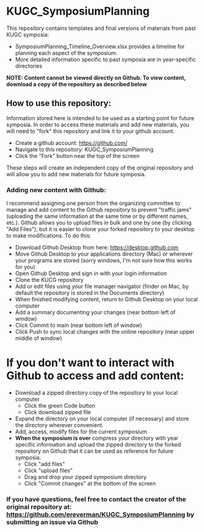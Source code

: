 # KUGC_SymposiumPlanning

This repository contains templates and final versions of materials from past KUGC symposia:

* SymposiumPlanning_Timeline_Overview.xlsx provides a timeline for planning each aspect of the symposium.
* More detailed information specific to past symposia are in year-specific directories

**NOTE: Content cannot be viewed directly on Github. To view content, download a copy of the repository as described below**

## How to use this repository:

Information stored here is intended to be used as a starting point for future symposia. In order to access these materials and add new materials, you will need to "fork" this repository and link it to your github account.

* Create a github account: https://github.com/
* Navigate to this repository: KUGC_SymposiumPlanning
* Click the "Fork" button near the top of the screen

These steps will create an independent copy of the original repository and will allow you to add new materials for future symposia.

### Adding new content with Github:

I recommend assigning one person from the organizing committee to manage and add content to the Github repository to prevent "traffic jams" (uploading the same information at the same time or by different names, etc.). Github allows you to upload files in bulk and one by one (by clicking "Add Files"), but it is easier to clone your forked repository to your desktop to make modifications. To do this: 

* Download Github Desktop from here: https://desktop.github.com 
* Move Github Desktop to your applications directory (Mac) or wherever your programs are stored (sorry windows, I'm not sure how this works for you)
* Open Github Desktop and sign in with your login information
* Clone the KUCG repository
* Add or edit files using your file manager navigator (finder on Mac, by default the repository is stored in the Documents directory)
* When finished modifying content, return to Github Desktop on your local computer
* Add a summary documenting your changes (near bottom left of window)
* Click Commit to main (near bottom left of window)
* Click Push to sync local changes with the online repository (near upper middle of window)

# If you don't want to interact with Github to access and add content:

* Download a zipped directory copy of the repository to your local computer
  * Click the green Code button
  * Click download zipped file
* Expand the directory on your local computer (if necessary) and store the directory wherever convenient.
* Add, access, modify files for the current symposium
* **When the symposium is over** compress your directory with year specific information and upload the zipped directory to the forked repository on Github that it can be used as reference for future symposia.
  * Click "add files"
  * Click "upload files"
  * Drag and drop your zipped symposium directory
  * Click "Commit changes" at the bottom of the screen


### If you have questions, feel free to contact the creator of the original repository at: https://github.com/ereverman/KUGC_SymposiumPlanning by submitting an issue via Github

